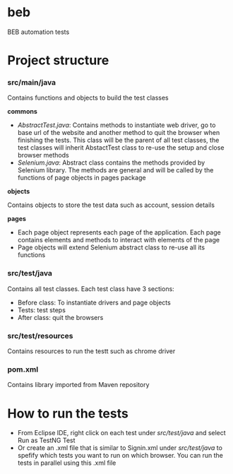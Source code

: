 # beb
BEB automation tests

# Project structure

### src/main/java

Contains functions and objects to build the test classes

**commons**

- _AbstractTest.java_: Contains methods to instantiate web driver, go to base url of the website and another method to quit the browser when finishing the tests. 
This class will be the parent of all test classes, the test classes will inherit AbstactTest class to re-use the setup and close browser methods
- _Selenium.java_: Abstract class contains the methods provided by Selenium library. The methods are general and will be called by the functions of page objects in pages package

**objects**

Contains objects to store the test data such as account, session details

**pages**

- Each page object represents each page of the application. Each page contains elements and methods to interact with elements of the page
- Page objects will extend Selenium abstract class to re-use all its functions

### src/test/java

Contains all test classes. Each test class have 3 sections:
 - Before class: To instantiate drivers and page objects
 - Tests: test steps
 - After class: quit the browsers

### src/test/resources

Contains resources to run the testt such as chrome driver

### pom.xml

Contains library imported from Maven repository

# How to run the tests

- From Eclipse IDE, right click on each test under _src/test/java_ and select Run as TestNG Test
- Or create an .xml file that is similar to Signin.xml under _src/test/java_ to spefify which tests you want to run on which browser. You can run the tests in parallel using this .xml file
